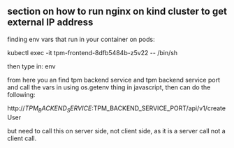## section on how to run nginx on kind cluster to get external IP address

finding env vars that run in your container on pods:

kubectl exec -it tpm-frontend-8dfb5484b-z5v22 -- /bin/sh

then type in: env

from here you an find tpm backend service and tpm backend service port
and call the vars in using os.getenv thing in javascript, then can do the following:

http://$TPM_BACKEND_SERVICE:$TPM_BACKEND_SERVICE_PORT/api/v1/createUser

but need to call this on server side, not client side, as it is a server call not a client call.
